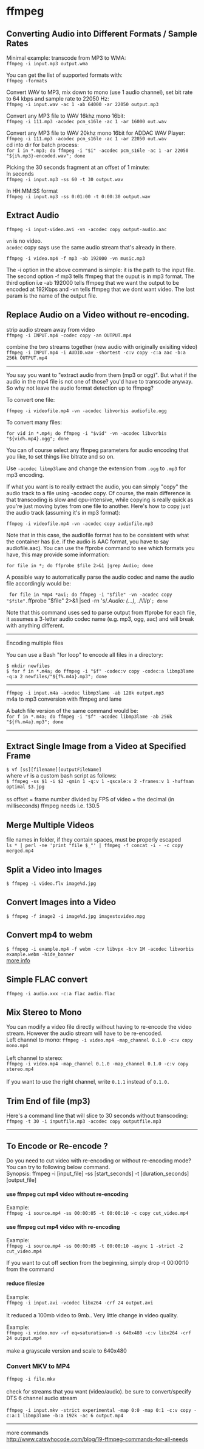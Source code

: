 # ffmpeg

## Converting Audio into Different Formats / Sample Rates
Minimal example: transcode from MP3 to WMA:<br>
`ffmpeg -i input.mp3 output.wma`
 
You can get the list of supported formats with:<br>
`ffmpeg -formats`
 
Convert WAV to MP3, mix down to mono (use 1 audio channel), set bit rate to 64 kbps and  sample rate to 22050 Hz:<br>
`ffmpeg -i input.wav -ac 1 -ab 64000 -ar 22050 output.mp3`<br>

Convert any MP3 file to WAV 16khz mono 16bit:<br>
`ffmpeg -i 111.mp3 -acodec pcm_s16le -ac 1 -ar 16000 out.wav`<br>

Convert any MP3 file to WAV 20khz mono 16bit for ADDAC WAV Player:<br>
`ffmpeg -i 111.mp3 -acodec pcm_s16le -ac 1 -ar 22050 out.wav`<br>
cd into dir for batch process:<br>
`for i in *.mp3; do ffmpeg -i "$i" -acodec pcm_s16le -ac 1 -ar 22050 "${i%.mp3}-encoded.wav"; done`

Picking the 30 seconds fragment at an offset of 1 minute:<br>
In seconds<br>
`ffmpeg -i input.mp3 -ss 60 -t 30 output.wav`<br>

In HH:MM:SS format<br>
`ffmpeg -i input.mp3 -ss 0:01:00 -t 0:00:30 output.wav`

## Extract Audio

`ffmpeg -i input-video.avi -vn -acodec copy output-audio.aac `

`vn` is no video.<br>
`acodec` copy says use the same audio stream that's already in there.


`ffmpeg -i video.mp4 -f mp3 -ab 192000 -vn music.mp3`

The -i option in the above command is simple: it is the path to the input file. The second option -f mp3 tells ffmpeg that the ouput is in mp3 format. The third option i.e -ab 192000 tells ffmpeg that we want the output to be encoded at 192Kbps and -vn tells ffmpeg that we dont want video. The last param is the name of the output file.

## Replace Audio on a Video without re-encoding.

strip audio stream away from video<br>
`ffmpeg -i INPUT.mp4 -codec copy -an OUTPUT.mp4`

combine the two streams together (new audio with originally exisiting video)<br>
`ffmpeg -i INPUT.mp4 -i AUDIO.wav -shortest -c:v copy -c:a aac -b:a 256k OUTPUT.mp4`

- - - 

You say you want to "extract audio from them (mp3 or ogg)". But what if the audio in the mp4 file is not one of those? you'd have to transcode anyway. So why not leave the audio format detection up to ffmpeg?

To convert one file:

` ffmpeg -i videofile.mp4 -vn -acodec libvorbis audiofile.ogg `

To convert many files:

` for vid in *.mp4; do ffmpeg -i "$vid" -vn -acodec libvorbis "${vid%.mp4}.ogg"; done `

You can of course select any ffmpeg parameters for audio encoding that you like, to set things like bitrate and so on.

Use ` -acodec libmp3lame `  and change the extension from `.ogg` to `.mp3` for mp3 encoding.

If what you want is to really extract the audio, you can simply "copy" the audio track to a file using -acodec copy. Of course, the main difference is that transcoding is slow and cpu-intensive, while copying is really quick as you're just moving bytes from one file to another. Here's how to copy just the audio track (assuming it's in mp3 format):

` ffmpeg -i videofile.mp4 -vn -acodec copy audiofile.mp3 `

Note that in this case, the audiofile format has to be consistent with what the container has (i.e. if the audio is AAC format, you have to say audiofile.aac). You can use the ffprobe command to see which formats you have, this may provide some information:

` for file in *; do ffprobe $file 2>&1 |grep Audio; done `

A possible way to automatically parse the audio codec and name the audio file accordingly would be:

` for file in *mp4 *avi; do ffmpeg -i "$file" -vn -acodec copy "$file".`ffprobe "$file" 2>&1 |sed -rn 's/.*Audio: (...), .*/\1/p'`; done `

Note that this command uses sed to parse output from ffprobe for each file, it assumes a 3-letter audio codec name (e.g. mp3, ogg, aac) and will break with anything different.

- - - 

Encoding multiple files

You can use a Bash "for loop" to encode all files in a directory:

`$ mkdir newfiles` <br>
`$ for f in *.m4a; do ffmpeg -i "$f" -codec:v copy -codec:a libmp3lame -q:a 2 newfiles/"${f%.m4a}.mp3"; done`

- - - 

`ffmpeg -i input.m4a -acodec libmp3lame -ab 128k output.mp3` <br>
m4a to mp3 conversion with ffmpeg and lame

A batch file version of the same command would be:<br>
`for f in *.m4a; do ffmpeg -i "$f" -acodec libmp3lame -ab 256k "${f%.m4a}.mp3"; done`

- - - 

## Extract Single Image from a Video at Specified Frame
`$ vf [ss][filename][outputFileName]`<br>
where `vf` is a custom bash script as follows:<br>
`$ ffmpeg -ss $1 -i $2 -qmin 1 -q:v 1 -qscale:v 2 -frames:v 1 -huffman optimal $3.jpg`<br>
<br>
ss offset = frame number divided by FPS of video = the decimal (in milliseconds) ffmpeg needs i.e. 130.5<br>

## Merge Multiple Videos

file names in folder, if they contain spaces, must be properly escaped <br>
`ls * | perl -ne 'print "file $_"' | ffmpeg -f concat -i - -c copy merged.mp4`

## Split a Video into Images
`$ ffmpeg -i video.flv image%d.jpg`

## Convert Images into a Video
`$ ffmpeg -f image2 -i image%d.jpg imagestovideo.mpg`

## Convert mp4 to webm
`$ ffmpeg -i example.mp4 -f webm -c:v libvpx -b:v 1M -acodec libvorbis example.webm -hide_banner`<br>
[more info](http://www.bugcodemaster.com/article/convert-videos-webm-format-using-ffmpeg)

## Simple FLAC convert
`ffmpeg -i audio.xxx -c:a flac audio.flac`

## Mix Stereo to Mono
You can modify a video file directly without having to re-encode the video stream. However the audio stream will have to be re-encoded.
<br>
Left channel to mono:
`ffmpeg -i video.mp4 -map_channel 0.1.0 -c:v copy mono.mp4`<br>
<br>
Left channel to stereo:<br>
`ffmpeg -i video.mp4 -map_channel 0.1.0 -map_channel 0.1.0 -c:v copy stereo.mp4`<br>
<br>
If you want to use the right channel, write `0.1.1` instead of `0.1.0.`

## Trim End of file (mp3)
Here's a command line that will slice to 30 seconds without transcoding:
<br>
`ffmpeg -t 30 -i inputfile.mp3 -acodec copy outputfile.mp3`
<br>

- - -

## To Encode or Re-encode ?

Do you need to cut video with re-encoding or without re-encoding mode? You can try to following below command.<br>
Synopsis: ffmpeg -i [input_file] -ss [start_seconds] -t [duration_seconds] [output_file]

#### use ffmpeg cut mp4 video without re-encoding

Example:<br>
`ffmpeg -i source.mp4 -ss 00:00:05 -t 00:00:10 -c copy cut_video.mp4`<br>

#### use ffmpeg cut mp4 video with re-encoding

Example:<br>
`ffmpeg -i source.mp4 -ss 00:00:05 -t 00:00:10 -async 1 -strict -2 cut_video.mp4`<br>

If you want to cut off section from the beginning, simply drop -t 00:00:10 from the command

#### reduce filesize

Example:<br>
`ffmpeg -i input.avi -vcodec libx264 -crf 24 output.avi`<br>
<br>
It reduced a 100mb video to 9mb.. Very little change in video quality.

Example:<br>
`ffmpeg -i video.mov -vf eq=saturation=0 -s 640x480 -c:v libx264 -crf 24 output.mp4`<br>
<br>
make a grayscale version and scale to 640x480

### Convert MKV to MP4
`ffmpeg -i file.mkv`<br>
<br>
check for streams that you want (video/audio). be sure to convert/specify DTS 6 channel audio stream<br>
<br>
`ffmpeg -i input.mkv -strict experimental -map 0:0 -map 0:1 -c:v copy -c:a:1 libmp3lame -b:a 192k -ac 6 output.mp4`

- - -
more commands<br>
http://www.catswhocode.com/blog/19-ffmpeg-commands-for-all-needs